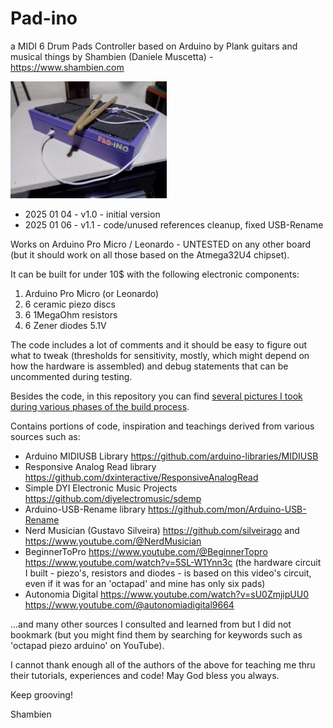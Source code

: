 # Pad-ino
a MIDI 6 Drum Pads Controller based on Arduino 
by Plank guitars and musical things by Shambien (Daniele Muscetta) - https://www.shambien.com

<img src="https://github.com/dani3l3/PadIno/blob/master/img/build-process-13.jpg?raw=true" alt="Pad-ino picture" width="250">

- 2025 01 04 - v1.0 - initial version
- 2025 01 06 - v1.1 - code/unused references cleanup, fixed USB-Rename

Works on Arduino Pro Micro / Leonardo - UNTESTED on any other board (but it should work on all those based on the Atmega32U4 chipset).

It can be built for under 10$ with the following electronic components:
1. Arduino Pro Micro (or Leonardo)
1. 6 ceramic piezo discs
1. 6 1MegaOhm resistors
1. 6 Zener diodes 5.1V

The code includes a lot of comments and it should be easy to figure out what to tweak (thresholds for sensitivity, mostly, which might depend on how the hardware is assembled) and debug statements that can be uncommented during testing.

Besides the code, in this repository you can find [several pictures I took during various phases of the build process](./img/).

Contains portions of code, inspiration and teachings derived from various sources such as: 
- Arduino MIDIUSB Library https://github.com/arduino-libraries/MIDIUSB
- Responsive Analog Read library https://github.com/dxinteractive/ResponsiveAnalogRead
- Simple DYI Electronic Music Projects https://github.com/diyelectromusic/sdemp
- Arduino-USB-Rename library https://github.com/mon/Arduino-USB-Rename
- Nerd Musician (Gustavo Silveira) https://github.com/silveirago and https://www.youtube.com/@NerdMusician
- BeginnerToPro https://www.youtube.com/@BeginnerTopro https://www.youtube.com/watch?v=5SL-W1Ynn3c (the hardware circuit I built - piezo's, resistors and diodes - is based on this video's circuit, even if it was for an 'octapad' and mine has only six pads)
- Autonomia Digital https://www.youtube.com/watch?v=sU0ZmjipUU0 https://www.youtube.com/@autonomiadigital9664

...and many other sources I consulted and learned from but I did not bookmark (but you might find them by searching for keywords such as 'octapad piezo arduino' on YouTube).

I cannot thank enough all of the authors of the above for teaching me thru their tutorials, experiences and code! 
May God bless you always.

Keep grooving!

Shambien


